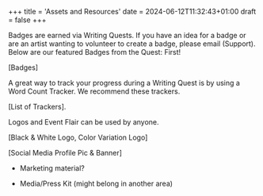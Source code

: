 +++
title = 'Assets and Resources'
date = 2024-06-12T11:32:43+01:00
draft = false
+++

Badges are earned via Writing Quests. If you have an idea for a badge or are an artist wanting to volunteer to create a badge, please email (Support). Below are our featured Badges from the Quest: First!

\[Badges]

A great way to track your progress during a Writing Quest is by using a Word Count Tracker. We recommend these trackers.

\[List of Trackers].

Logos and Event Flair can be used by anyone.

\[Black & White Logo, Color Variation Logo]

\[Social Media Profile Pic & Banner]

- Marketing material?

- Media/Press Kit (might belong in another area)
